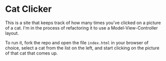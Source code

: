 # Cat Clicker

This is a site that keeps track of how many times you've clicked on a picture of a cat.  I'm in the process of refactoring it to use a Model-View-Controller layout. 

To run it, fork the repo and open the file `index.html` in your browser of choice, select a cat from the list on the left, and start clicking on the picture of that cat that comes up.